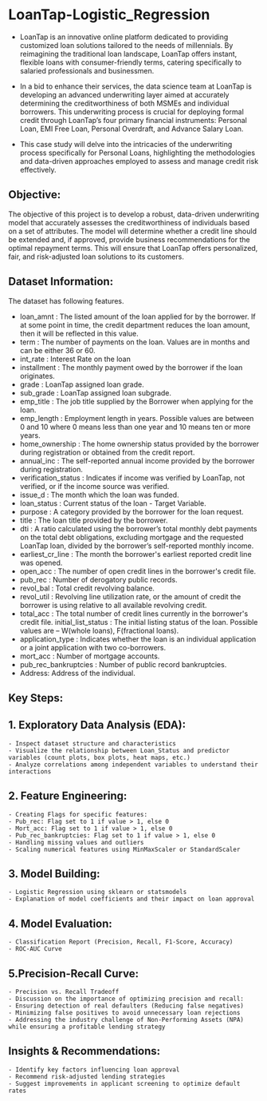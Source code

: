 # LoanTap-Logistic_Regression
- LoanTap is an innovative online platform dedicated to providing customized loan solutions tailored to the needs of millennials. By reimagining the traditional loan landscape, LoanTap offers instant, flexible loans with consumer-friendly terms, catering specifically to salaried professionals and businessmen.

- In a bid to enhance their services, the data science team at LoanTap is developing an advanced underwriting layer aimed at accurately determining the creditworthiness of both MSMEs and individual borrowers. This underwriting process is crucial for deploying formal credit through LoanTap’s four primary financial instruments: Personal Loan, EMI Free Loan, Personal Overdraft, and Advance Salary Loan.

- This case study will delve into the intricacies of the underwriting process specifically for Personal Loans, highlighting the methodologies and data-driven approaches employed to assess and manage credit risk effectively.

## Objective:
The objective of this project is to develop a robust, data-driven underwriting model that accurately assesses the creditworthiness of individuals based on a set of attributes.
The model will determine whether a credit line should be extended and, if approved, provide business recommendations for the optimal repayment terms.
This will ensure that LoanTap offers personalized, fair, and risk-adjusted loan solutions to its customers.


## Dataset Information:
The dataset has following features.
- loan_amnt : The listed amount of the loan applied for by the borrower. If at some point in time, the credit department reduces the loan amount, then it will be reflected in this value.
- term : The number of payments on the loan. Values are in months and can be either 36 or 60.
- int_rate : Interest Rate on the loan
- installment : The monthly payment owed by the borrower if the loan originates.
- grade : LoanTap assigned loan grade.
- sub_grade : LoanTap assigned loan subgrade.
- emp_title : The job title supplied by the Borrower when applying for the loan.
- emp_length : Employment length in years. Possible values are between 0 and 10 where 0 means less than one year and 10 means ten or more years.
- home_ownership : The home ownership status provided by the borrower during registration or obtained from the credit report.
- annual_inc : The self-reported annual income provided by the borrower during registration.
- verification_status : Indicates if income was verified by LoanTap, not verified, or if the income source was verified.
- issue_d : The month which the loan was funded.
- loan_status : Current status of the loan - Target Variable.
- purpose : A category provided by the borrower for the loan request.
- title : The loan title provided by the borrower.
- dti : A ratio calculated using the borrower’s total monthly debt payments on the total debt obligations, excluding mortgage and the requested LoanTap loan, divided by the borrower’s self-reported monthly income.
- earliest_cr_line : The month the borrower's earliest reported credit line was opened.
- open_acc : The number of open credit lines in the borrower's credit file.
- pub_rec : Number of derogatory public records.
- revol_bal : Total credit revolving balance.
- revol_util : Revolving line utilization rate, or the amount of credit the borrower is using relative to all available revolving credit.
- total_acc : The total number of credit lines currently in the borrower's credit file.
initial_list_status : The initial listing status of the loan. Possible values are – W(whole loans), F(fractional loans).
- application_type : Indicates whether the loan is an individual application or a joint application with two co-borrowers.
- mort_acc : Number of mortgage accounts.
- pub_rec_bankruptcies : Number of public record bankruptcies.
- Address: Address of the individual.
## Key Steps:

  ## 1. Exploratory Data Analysis (EDA):
    - Inspect dataset structure and characteristics
    - Visualize the relationship between Loan_Status and predictor variables (count plots, box plots, heat maps, etc.)
    - Analyze correlations among independent variables to understand their interactions

## 2. Feature Engineering:
    - Creating Flags for specific features:
    - Pub_rec: Flag set to 1 if value > 1, else 0
    - Mort_acc: Flag set to 1 if value > 1, else 0
    - Pub_rec_bankruptcies: Flag set to 1 if value > 1, else 0
    - Handling missing values and outliers
    - Scaling numerical features using MinMaxScaler or StandardScaler

## 3. Model Building:
    - Logistic Regression using sklearn or statsmodels
    - Explanation of model coefficients and their impact on loan approval

## 4. Model Evaluation:
    - Classification Report (Precision, Recall, F1-Score, Accuracy)
    - ROC-AUC Curve

## 5.Precision-Recall Curve:
    - Precision vs. Recall Tradeoff
    - Discussion on the importance of optimizing precision and recall:
    - Ensuring detection of real defaulters (Reducing false negatives)
    - Minimizing false positives to avoid unnecessary loan rejections
    - Addressing the industry challenge of Non-Performing Assets (NPA) while ensuring a profitable lending strategy

## Insights & Recommendations:
    - Identify key factors influencing loan approval
    - Recommend risk-adjusted lending strategies
    - Suggest improvements in applicant screening to optimize default rates
